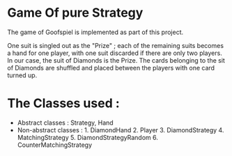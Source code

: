 # Game Of pure Strategy

The game of Goofspiel is implemented as part of this project. 

One suit is singled out as the "Prize" ; each of the remaining suits becomes a hand for one player, with one suit discarded if there are only two players.
In our case, the suit of Diamonds is the Prize.  The cards belonging to the sit of Diamonds are shuffled and placed between the players with one card turned up.

# The Classes used :
- Abstract classes : Strategy, Hand
- Non-abstract classes :
							1. DiamondHand
							2. Player
							3. DiamondStrategy
							4. MatchingStrategy
							5. DiamondStrategyRandom
							6. CounterMatchingStrategy
							
